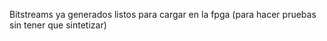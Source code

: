 Bitstreams ya generados listos para cargar en la fpga
(para hacer pruebas sin tener que sintetizar)

